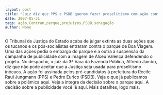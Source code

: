 ```yaml
---
layout: post
title: "Juiz diz que PPS e PSDB querem fazer proselitismo com ação contra o parque e nega ação contra PCR"
date: 2007-05-31
tags: ação,Contran,parque,prejuízos,PSDB,sonegação
author: None
---
```

O Tribunal de Justi&ccedil;a do Estado acaba de julgar extinta as duas a&ccedil;&otilde;es que os tucanos e os p&oacute;s-socialistas entraram contra o parque de Boa Viagem.
Uma das a&ccedil;&otilde;es pedia o embargo do parque e a outra a suspens&atilde;o da campanha de publicidade com a imagem de Alceu Valen&ccedil;a defendendo o projeto.
No despacho, o juiz da 3&ordf; Vara da Fazenda P&uacute;blica, Alfredo Jambo, diz que n&atilde;o pode aceitar que a Justi&ccedil;a seja usada para proselitismo in&oacute;cuos.
A a&ccedil;&atilde;o foi assinada pelos pr&eacute;-candidatos &agrave; prefeitura do Recife Raul Jungmann (PPS) e Pedro Eurico (PSDB).
Veja o que j&aacute; publicamos sobre a pol&ecirc;mica aqui.
Veja a integra da decis&atilde;o sobre o parque aqui.
A decis&atilde;o sobre&nbsp;a publicidade voc&ecirc; l&ecirc; aqui.
Mais detalhes, logo mais. 